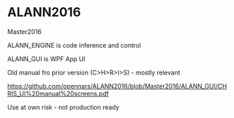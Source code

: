 # ALANN2016
Master2016

ALANN_ENGINE is code inference and control

ALANN_GUI is WPF App UI

Old manual fro prior version (C>H>R>I>S) - mostly relevant

https://github.com/opennars/ALANN2016/blob/Master2016/ALANN_GUI/CHRIS_UI%20manual%20screens.pdf

Use at own risk - not production ready

